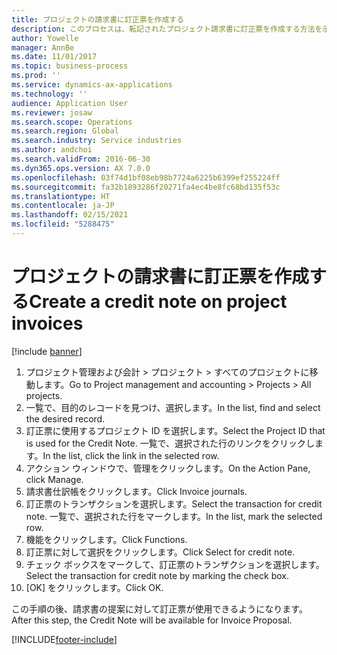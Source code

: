 ```yaml
---
title: プロジェクトの請求書に訂正票を作成する
description: このプロセスは、転記されたプロジェクト請求書に訂正票を作成する方法を示します。
author: Yowelle
manager: AnnBe
ms.date: 11/01/2017
ms.topic: business-process
ms.prod: ''
ms.service: dynamics-ax-applications
ms.technology: ''
audience: Application User
ms.reviewer: josaw
ms.search.scope: Operations
ms.search.region: Global
ms.search.industry: Service industries
ms.author: andchoi
ms.search.validFrom: 2016-06-30
ms.dyn365.ops.version: AX 7.0.0
ms.openlocfilehash: 03f74d1bf08eb98b7724a6225b6399ef255224ff
ms.sourcegitcommit: fa32b1893286f20271fa4ec4be8fc68bd135f53c
ms.translationtype: HT
ms.contentlocale: ja-JP
ms.lasthandoff: 02/15/2021
ms.locfileid: "5288475"
---
```

# <a name="create-a-credit-note-on-project-invoices"></a><span data-ttu-id="2ea96-103">プロジェクトの請求書に訂正票を作成する</span><span class="sxs-lookup"><span data-stu-id="2ea96-103">Create a credit note on project invoices</span></span>

[!include [banner](../../includes/banner.md)]

1. <span data-ttu-id="2ea96-104">プロジェクト管理および会計 > プロジェクト > すべてのプロジェクトに移動します。</span><span class="sxs-lookup"><span data-stu-id="2ea96-104">Go to Project management and accounting > Projects > All projects.</span></span> 
2. <span data-ttu-id="2ea96-105">一覧で、目的のレコードを見つけ、選択します。</span><span class="sxs-lookup"><span data-stu-id="2ea96-105">In the list, find and select the desired record.</span></span> 
3. <span data-ttu-id="2ea96-106">訂正票に使用するプロジェクト ID を選択します。</span><span class="sxs-lookup"><span data-stu-id="2ea96-106">Select the Project ID that is used for the Credit Note.</span></span> <span data-ttu-id="2ea96-107">一覧で、選択された行のリンクをクリックします。</span><span class="sxs-lookup"><span data-stu-id="2ea96-107">In the list, click the link in the selected row.</span></span> 
4. <span data-ttu-id="2ea96-108">アクション ウィンドウで、管理をクリックします。</span><span class="sxs-lookup"><span data-stu-id="2ea96-108">On the Action Pane, click Manage.</span></span> 
5. <span data-ttu-id="2ea96-109">請求書仕訳帳をクリックします。</span><span class="sxs-lookup"><span data-stu-id="2ea96-109">Click Invoice journals.</span></span> 
6. <span data-ttu-id="2ea96-110">訂正票のトランザクションを選択します。</span><span class="sxs-lookup"><span data-stu-id="2ea96-110">Select the transaction for credit note.</span></span> <span data-ttu-id="2ea96-111">一覧で、選択された行をマークします。</span><span class="sxs-lookup"><span data-stu-id="2ea96-111">In the list, mark the selected row.</span></span> 
7. <span data-ttu-id="2ea96-112">機能をクリックします。</span><span class="sxs-lookup"><span data-stu-id="2ea96-112">Click Functions.</span></span> 
8. <span data-ttu-id="2ea96-113">訂正票に対して選択をクリックします。</span><span class="sxs-lookup"><span data-stu-id="2ea96-113">Click Select for credit note.</span></span> 
9. <span data-ttu-id="2ea96-114">チェック ボックスをマークして、訂正票のトランザクションを選択します。</span><span class="sxs-lookup"><span data-stu-id="2ea96-114">Select the transaction for credit note by marking the check box.</span></span>
10. <span data-ttu-id="2ea96-115">[OK] をクリックします。</span><span class="sxs-lookup"><span data-stu-id="2ea96-115">Click OK.</span></span> 

<span data-ttu-id="2ea96-116">この手順の後、請求書の提案に対して訂正票が使用できるようになります。</span><span class="sxs-lookup"><span data-stu-id="2ea96-116">After this step, the Credit Note will be available for Invoice Proposal.</span></span>


[!INCLUDE[footer-include](../../includes/footer-banner.md)]